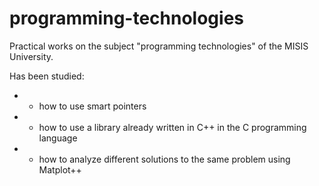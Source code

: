 # programming-technologies

Practical works on the subject "programming technologies" of the MISIS University.

Has been studied: 
- - how to use smart pointers
- - how to use a library already written in C++ in the C programming language
- - how to analyze different solutions to the same problem using Matplot++
